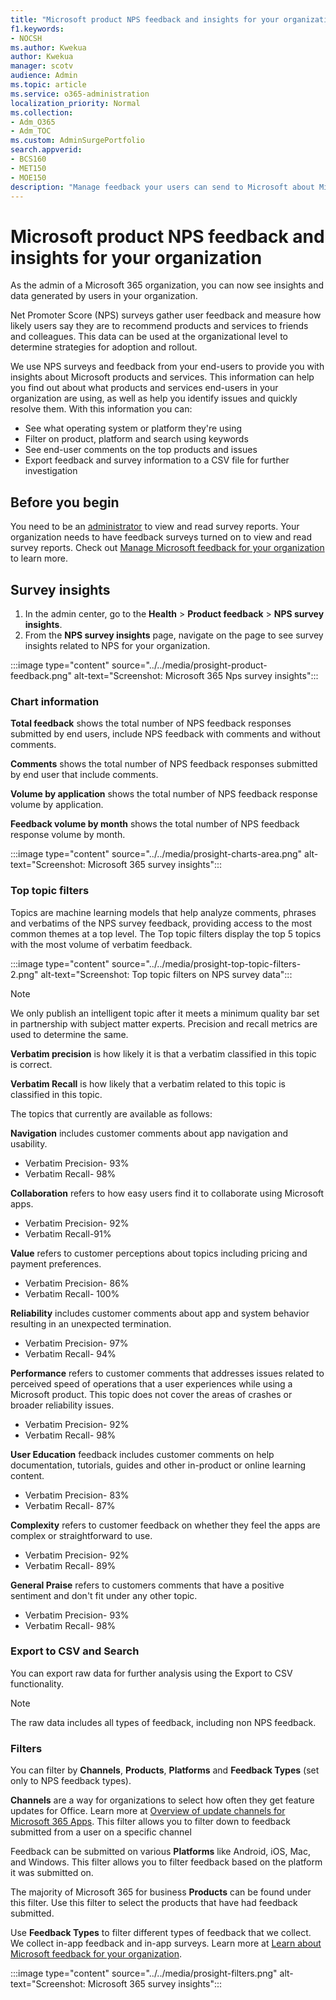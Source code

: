 ```yaml
---
title: "Microsoft product NPS feedback and insights for your organization"
f1.keywords:
- NOCSH
ms.author: Kwekua
author: Kwekua
manager: scotv
audience: Admin
ms.topic: article
ms.service: o365-administration
localization_priority: Normal
ms.collection: 
- Adm_O365
- Adm_TOC
ms.custom: AdminSurgePortfolio
search.appverid:
- BCS160
- MET150
- MOE150
description: "Manage feedback your users can send to Microsoft about Microsoft products."
---
```


# Microsoft product NPS feedback and insights for your organization

As the admin of a Microsoft 365 organization, you can now see insights and data generated by users in your organization.

Net Promoter Score (NPS) surveys gather user feedback and measure how likely users say they are to recommend products and services to friends and colleagues. This data can be used at the organizational level to determine strategies for adoption and rollout.

We use NPS surveys and feedback from your end-users to provide you with insights about Microsoft products and services. This information can help you find out about what products and services end-users in your organization are using, as well as help you identify issues and quickly resolve them. With this information you can:

<!--See location of users who have submitted feedback-->
- See what operating system or platform they're using
- Filter on product, platform and search using keywords
- See end-user comments on the top products and issues
- Export feedback and survey information to a CSV file for further investigation

## Before you begin

You need to be an [administrator](../add-users/about-admin-roles.md) to view and read survey reports. Your organization needs to have feedback surveys turned on to view and read survey reports. Check out [Manage Microsoft feedback for your organization](manage-feedback-ms-org.md) to learn more.

## Survey insights

1. In the admin center, go to the **Health** > **Product feedback** > **NPS survey insights**.
2. From the **NPS survey insights** page, navigate on the page to see survey insights related to NPS for your organization.

:::image type="content" source="../../media/prosight-product-feedback.png" alt-text="Screenshot: Microsoft 365 Nps survey insights":::

### Chart information

**Total feedback** shows the total number of NPS feedback responses submitted by end users, include NPS feedback with comments and without comments.

**Comments** shows the total number of NPS feedback responses submitted by end user that include comments.

**Volume by application** shows the total number of NPS feedback response volume by application.

**Feedback volume by month** shows the total number of NPS feedback response volume by month.

:::image type="content" source="../../media/prosight-charts-area.png" alt-text="Screenshot: Microsoft 365 survey insights":::

### Top topic filters

Topics are machine learning models that help analyze comments, phrases and verbatims of the NPS survey feedback, providing access to the most common themes at a top level. The Top topic filters display the top 5 topics with the most volume of verbatim feedback.

:::image type="content" source="../../media/prosight-top-topic-filters-2.png" alt-text="Screenshot: Top topic filters on NPS survey data":::

> [!NOTE]
> We only publish an intelligent topic after it meets a minimum quality bar set in partnership with subject matter experts. Precision and recall metrics are used to determine the same.

**Verbatim precision** is how likely it is that a verbatim classified in this topic is correct.

**Verbatim Recall** is how likely that a verbatim related to this topic is classified in this topic.

The topics that currently are available as follows:

**Navigation** includes customer comments about app navigation and usability.

- Verbatim Precision- 93%
- Verbatim Recall- 98%

**Collaboration** refers to how easy users find it to collaborate using Microsoft apps.

- Verbatim Precision- 92%
- Verbatim Recall-91%

**Value** refers to customer perceptions about topics including pricing and payment preferences.

- Verbatim Precision- 86%
- Verbatim Recall- 100%

**Reliability** includes customer comments about app and system behavior resulting in an unexpected termination.

- Verbatim Precision- 97%
- Verbatim Recall- 94%

**Performance** refers to customer comments that addresses issues related to perceived speed of operations that a user experiences while using a Microsoft product. This topic does not cover the areas of crashes or broader reliability issues.

- Verbatim Precision- 92%
- Verbatim Recall- 98%

**User Education** feedback includes customer comments on help documentation, tutorials, guides and other in-product or online learning content.

- Verbatim Precision- 83%
- Verbatim Recall- 87%

**Complexity** refers to customer feedback on whether they feel the apps are complex or straightforward to use.

- Verbatim Precision- 92%
- Verbatim Recall- 89%

**General Praise** refers to customers comments that have a positive sentiment and don't fit under any other topic.

- Verbatim Precision- 93%
- Verbatim Recall- 98%

### Export to CSV and Search

You can export raw data for further analysis using the Export to CSV functionality.

> [!NOTE]
> The raw data includes all types of feedback, including non NPS feedback.

### Filters

You can filter by **Channels**, **Products**, **Platforms** and **Feedback Types** (set only to NPS feedback types).

**Channels** are a way for organizations to select how often they get feature updates for Office. Learn more at [Overview of update channels for Microsoft 365 Apps](/deployoffice/overview-update-channels). This filter allows you to filter down to feedback submitted from a user on a specific channel

Feedback can be submitted on various **Platforms** like Android, iOS, Mac, and Windows. This filter allows you to filter feedback based on the platform it was submitted on.

The majority of Microsoft 365 for business **Products** can be found under this filter. Use this filter to select the products that have had feedback submitted.

Use **Feedback Types** to filter different types of feedback that we collect. We collect in-app feedback and in-app surveys. Learn more at [Learn about Microsoft feedback for your organization](../misc/feedback-user-control.md).

:::image type="content" source="../../media/prosight-filters.png" alt-text="Screenshot: Microsoft 365 survey insights":::
